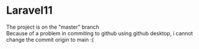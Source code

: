# Laravel11
The project is on the "master" branch
<br>
Because of a problem in commiting to github using github desktop, i cannot change the commit origin to main :(
